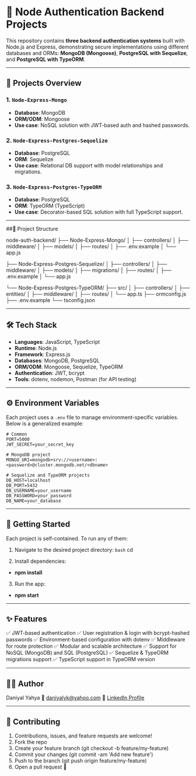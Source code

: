 # 🔐 Node Authentication Backend Projects

This repository contains **three backend authentication systems** built with Node.js and Express, demonstrating secure implementations using different databases and ORMs: **MongoDB (Mongoose)**, **PostgreSQL with Sequelize**, and **PostgreSQL with TypeORM**.

---

## 📁 Projects Overview

### 1. `Node-Express-Mongo`
- **Database**: MongoDB
- **ORM/ODM**: Mongoose
- **Use case**: NoSQL solution with JWT-based auth and hashed passwords.

### 2. `Node-Express-Postgres-Sequelize`
- **Database**: PostgreSQL
- **ORM**: Sequelize
- **Use case**: Relational DB support with model relationships and migrations.

### 3. `Node-Express-Postgres-TypeORM`
- **Database**: PostgreSQL
- **ORM**: TypeORM (TypeScript)
- **Use case**: Decorator-based SQL solution with full TypeScript support.

---
##📂 Project Structure

node-auth-backend/
├── Node-Express-Mongo/
│   ├── controllers/
│   ├── middleware/
│   ├── models/
│   ├── routes/
│   ├── .env.example
│   └── app.js

├── Node-Express-Postgres-Sequelize/
│   ├── controllers/
│   ├── middleware/
│   ├── models/
│   ├── migrations/
│   ├── routes/
│   ├── .env.example
│   └── app.js

└── Node-Express-Postgres-TypeORM/
    ├── src/
    │   ├── controllers/
    │   ├── entities/
    │   ├── middleware/
    │   ├── routes/
    │   └── app.ts
    ├── ormconfig.js
    ├── .env.example
    └── tsconfig.json

---

## 🛠️ Tech Stack

- **Languages**: JavaScript, TypeScript
- **Runtime**: Node.js
- **Framework**: Express.js
- **Databases**: MongoDB, PostgreSQL
- **ORM/ODM**: Mongoose, Sequelize, TypeORM
- **Authentication**: JWT, bcrypt
- **Tools**: dotenv, nodemon, Postman (for API testing)

---

## ⚙️ Environment Variables

Each project uses a `.env` file to manage environment-specific variables. Below is a generalized example:

```env
# Common
PORT=5000
JWT_SECRET=your_secret_key

# MongoDB project
MONGO_URI=mongodb+srv://<username>:<password>@cluster.mongodb.net/<dbname>

# Sequelize and TypeORM projects
DB_HOST=localhost
DB_PORT=5432
DB_USERNAME=your_username
DB_PASSWORD=your_password
DB_NAME=your_database
```
---

## 🚀 Getting Started

Each project is self-contained. To run any of them:

1. Navigate to the desired project directory:
   ```bash```
   cd <project-directory>
   
2. Install dependencies:
  - **npm install**
    
3. Run the app: 
  - **npm start**

---

## ✨ Features
✅ JWT-based authentication
✅ User registration & login with bcrypt-hashed passwords
✅ Environment-based configuration with dotenv
✅ Middleware for route protection
✅ Modular and scalable architecture
✅ Support for NoSQL (MongoDB) and SQL (PostgreSQL)
✅ Sequelize & TypeORM migrations support
✅ TypeScript support in TypeORM version

---

## 👨‍💻 Author
Daniyal Yahya
📧 daniyalyk@yahoo.com
🔗 [LinkedIn Profile](https://pk.linkedin.com/in/daniyal-yahya)

---

## 🤝 Contributing
1. Contributions, issues, and feature requests are welcome!
2. Fork the repo
3. Create your feature branch (git checkout -b feature/my-feature)
4. Commit your changes (git commit -am 'Add new feature')
5. Push to the branch (git push origin feature/my-feature)
6. Open a pull request 🚀


